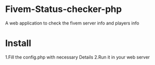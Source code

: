 # Fivem-Status-checker-php
A web application to check the fivem server info and players info

# Install

1.Fill the config.php with necessary Details
2.Run it in your web server
